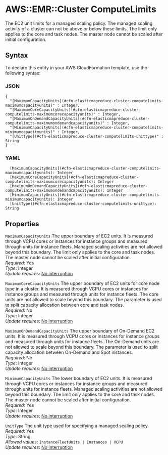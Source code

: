 # AWS::EMR::Cluster ComputeLimits<a name="aws-properties-elasticmapreduce-cluster-computelimits"></a>

 The EC2 unit limits for a managed scaling policy\. The managed scaling activity of a cluster can not be above or below these limits\. The limit only applies to the core and task nodes\. The master node cannot be scaled after initial configuration\. 

## Syntax<a name="aws-properties-elasticmapreduce-cluster-computelimits-syntax"></a>

To declare this entity in your AWS CloudFormation template, use the following syntax:

### JSON<a name="aws-properties-elasticmapreduce-cluster-computelimits-syntax.json"></a>

```
{
  "[MaximumCapacityUnits](#cfn-elasticmapreduce-cluster-computelimits-maximumcapacityunits)" : Integer,
  "[MaximumCoreCapacityUnits](#cfn-elasticmapreduce-cluster-computelimits-maximumcorecapacityunits)" : Integer,
  "[MaximumOnDemandCapacityUnits](#cfn-elasticmapreduce-cluster-computelimits-maximumondemandcapacityunits)" : Integer,
  "[MinimumCapacityUnits](#cfn-elasticmapreduce-cluster-computelimits-minimumcapacityunits)" : Integer,
  "[UnitType](#cfn-elasticmapreduce-cluster-computelimits-unittype)" : String
}
```

### YAML<a name="aws-properties-elasticmapreduce-cluster-computelimits-syntax.yaml"></a>

```
  [MaximumCapacityUnits](#cfn-elasticmapreduce-cluster-computelimits-maximumcapacityunits): Integer
  [MaximumCoreCapacityUnits](#cfn-elasticmapreduce-cluster-computelimits-maximumcorecapacityunits): Integer
  [MaximumOnDemandCapacityUnits](#cfn-elasticmapreduce-cluster-computelimits-maximumondemandcapacityunits): Integer
  [MinimumCapacityUnits](#cfn-elasticmapreduce-cluster-computelimits-minimumcapacityunits): Integer
  [UnitType](#cfn-elasticmapreduce-cluster-computelimits-unittype): String
```

## Properties<a name="aws-properties-elasticmapreduce-cluster-computelimits-properties"></a>

`MaximumCapacityUnits`  <a name="cfn-elasticmapreduce-cluster-computelimits-maximumcapacityunits"></a>
 The upper boundary of EC2 units\. It is measured through VCPU cores or instances for instance groups and measured through units for instance fleets\. Managed scaling activities are not allowed beyond this boundary\. The limit only applies to the core and task nodes\. The master node cannot be scaled after initial configuration\.   
*Required*: Yes  
*Type*: Integer  
*Update requires*: [No interruption](https://docs.aws.amazon.com/AWSCloudFormation/latest/UserGuide/using-cfn-updating-stacks-update-behaviors.html#update-no-interrupt)

`MaximumCoreCapacityUnits`  <a name="cfn-elasticmapreduce-cluster-computelimits-maximumcorecapacityunits"></a>
 The upper boundary of EC2 units for core node type in a cluster\. It is measured through VCPU cores or instances for instance groups and measured through units for instance fleets\. The core units are not allowed to scale beyond this boundary\. The parameter is used to split capacity allocation between core and task nodes\.   
*Required*: No  
*Type*: Integer  
*Update requires*: [No interruption](https://docs.aws.amazon.com/AWSCloudFormation/latest/UserGuide/using-cfn-updating-stacks-update-behaviors.html#update-no-interrupt)

`MaximumOnDemandCapacityUnits`  <a name="cfn-elasticmapreduce-cluster-computelimits-maximumondemandcapacityunits"></a>
 The upper boundary of On\-Demand EC2 units\. It is measured through VCPU cores or instances for instance groups and measured through units for instance fleets\. The On\-Demand units are not allowed to scale beyond this boundary\. The parameter is used to split capacity allocation between On\-Demand and Spot instances\.   
*Required*: No  
*Type*: Integer  
*Update requires*: [No interruption](https://docs.aws.amazon.com/AWSCloudFormation/latest/UserGuide/using-cfn-updating-stacks-update-behaviors.html#update-no-interrupt)

`MinimumCapacityUnits`  <a name="cfn-elasticmapreduce-cluster-computelimits-minimumcapacityunits"></a>
 The lower boundary of EC2 units\. It is measured through VCPU cores or instances for instance groups and measured through units for instance fleets\. Managed scaling activities are not allowed beyond this boundary\. The limit only applies to the core and task nodes\. The master node cannot be scaled after initial configuration\.   
*Required*: Yes  
*Type*: Integer  
*Update requires*: [No interruption](https://docs.aws.amazon.com/AWSCloudFormation/latest/UserGuide/using-cfn-updating-stacks-update-behaviors.html#update-no-interrupt)

`UnitType`  <a name="cfn-elasticmapreduce-cluster-computelimits-unittype"></a>
 The unit type used for specifying a managed scaling policy\.   
*Required*: Yes  
*Type*: String  
*Allowed values*: `InstanceFleetUnits | Instances | VCPU`  
*Update requires*: [No interruption](https://docs.aws.amazon.com/AWSCloudFormation/latest/UserGuide/using-cfn-updating-stacks-update-behaviors.html#update-no-interrupt)